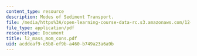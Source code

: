 ```yaml
---
content_type: resource
description: Modes of Sediment Transport.
file: /media/https%3A/open-learning-course-data-rc.s3.amazonaws.com/12-110-sedimentary-geology-fall-2004/acddeaf9e5b8ef9ba460b749a23a6a9b_l2_mass_mom_cons.pdf
file_type: application/pdf
resourcetype: Document
title: l2_mass_mom_cons.pdf
uid: acddeaf9-e5b8-ef9b-a460-b749a23a6a9b
---
```

